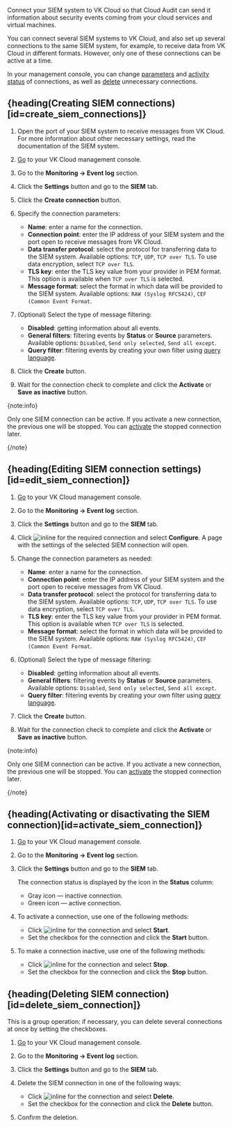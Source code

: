 Connect your SIEM system to VK Cloud so that Cloud Audit can send it information about security events coming from your cloud services and virtual machines.

You can connect several SIEM systems to VK Cloud, and also set up several connections to the same SIEM system, for example, to receive data from VK Cloud in different formats. However, only one of these connections can be active at a time.

In your management console, you can change [parameters](#edit_siem_connection) and [activity status](#activate_siem_connection) of connections, as well as [delete](#delete_siem_connection) unnecessary connections.

## {heading(Creating SIEM connections)[id=create_siem_connections]}

1. Open the port of your SIEM system to receive messages from VK Cloud. For more information about other necessary settings, read the documentation of the SIEM system.
1. [Go](https://cloud.vk.com/app/en) to your VK Cloud management console.
1. Go to the **Monitoring → Event log** section.
1. Click the **Settings** button and go to the **SIEM** tab.
1. Click the **Create connection** button.
1. Specify the connection parameters:

   - **Name**: enter a name for the connection.
   - **Connection point**: enter the IP address of your SIEM system and the port open to receive messages from VK Cloud.
   - **Data transfer protocol**: select the protocol for transferring data to the SIEM system. Available options: `TCP`, `UDP`, `TCP over TLS`. To use data encryption, select `TCP over TLS`.
   - **TLS key**: enter the TLS key value from your provider in PEM format. This option is available when `TCP over TLS` is selected.
   - **Message format**: select the format in which data will be provided to the SIEM system. Available options: `RAW (Syslog RFC5424)`, `CEF (Common Event Format`.

1. (Optional) Select the type of message filtering:

      - **Disabled**: getting information about all events.
      - **General filters**: filtering events by **Status** or **Source** parameters. Available options: `Disabled`, `Send only selected`, `Send all except`.
      - **Query filter**: filtering events by creating your own filter using [query language](/en/monitoring-services/event-log/concepts/search-language).

1. Click the **Create** button.
1. Wait for the connection check to complete and click the **Activate** or **Save as inactive** button.

{note:info}

Only one SIEM connection can be active. If you activate a new connection, the previous one will be stopped. You can [activate](#activate_siem_connection) the stopped connection later.

{/note}

## {heading(Editing SIEM connection settings)[id=edit_siem_connection]}

1. [Go](https://cloud.vk.com/app/en) to your VK Cloud management console.
1. Go to the **Monitoring → Event log** section.
1. Click the **Settings** button and go to the **SIEM** tab.
1. Click ![](/en/assets/more-icon.svg "inline") for the required connection and select **Configure**.
A page with the settings of the selected SIEM connection will open.
1. Change the connection parameters as needed:

   - **Name**: enter a name for the connection.
   - **Connection point**: enter the IP address of your SIEM system and the port open to receive messages from VK Cloud.
   - **Data transfer protocol**: select the protocol for transferring data to the SIEM system. Available options: `TCP`, `UDP`, `TCP over TLS`. To use data encryption, select `TCP over TLS`.
   - **TLS key**: enter the TLS key value from your provider in PEM format. This option is available when `TCP over TLS` is selected.
   - **Message format**: select the format in which data will be provided to the SIEM system. Available options: `RAW (Syslog RFC5424)`, `CEF (Common Event Format`.

1. (Optional) Select the type of message filtering:

      - **Disabled**: getting information about all events.
      - **General filters**: filtering events by **Status** or **Source** parameters. Available options: `Disabled`, `Send only selected`, `Send all except`.
      - **Query filter**: filtering events by creating your own filter using [query language](/en/monitoring-services/event-log/concepts/search-language).

1. Click the **Create** button.
1. Wait for the connection check to complete and click the **Activate** or **Save as inactive** button.

{note:info}

Only one SIEM connection can be active. If you activate a new connection, the previous one will be stopped. You can [activate](#activate_siem_connection) the stopped connection later.

{/note}

## {heading(Activating or disactivating the SIEM connection)[id=activate_siem_connection]}

1. [Go](https://cloud.vk.com/app/en) to your VK Cloud management console.
1. Go to the **Monitoring → Event log** section.
1. Click the **Settings** button and go to the **SIEM** tab.

   The connection status is displayed by the icon in the **Status** column:

      - Gray icon — inactive connection.
      - Green icon — active connection.
   
1. To activate a connection, use one of the following methods:

   - Click ![](/en/assets/more-icon.svg "inline") for the connection and select **Start**.
   - Set the checkbox for the connection and click the **Start** button.

1. To make a connection inactive, use one of the following methods:

   - Click ![](/en/assets/more-icon.svg "inline") for the connection and select **Stop**.
   - Set the checkbox for the connection and click the **Stop** button.

## {heading(Deleting SIEM connection)[id=delete_siem_connection]}

This is a group operation: if necessary, you can delete several connections at once by setting the checkboxes.

1. [Go](https://cloud.vk.com/app/en) to your VK Cloud management console.
1. Go to the **Monitoring → Event log** section.
1. Click the **Settings** button and go to the **SIEM** tab.
1. Delete the SIEM connection in one of the following ways:

   - Click ![](/en/assets/more-icon.svg "inline") for the connection and select **Delete**.
   - Set the checkbox for the connection and click the **Delete** button.

1. Confirm the deletion.
